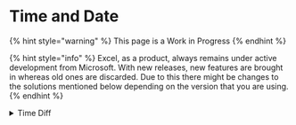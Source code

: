 # Time and Date

{% hint style="warning" %}
This page is a Work in Progress
{% endhint %}

{% hint style="info" %}
Excel, as a product, always remains under active development from Microsoft. With new releases, new features are brought in whereas old ones are discarded. Due to this there might be changes to the solutions mentioned below depending on the version that you are using.
{% endhint %}

<details>

<summary>Time Diff</summary>

In many cases you will get business problems where you need to add or subtract month/year from a given date. Can you show how to do that in excel?

**Answer**

This can be done easily using the `DATE` function. The below formula will deduct a month, similarly one can change the year and date.

&#x20;`=DATE(YEAR(A3),MONTH(A3)-1,DAY(A3))`

</details>
